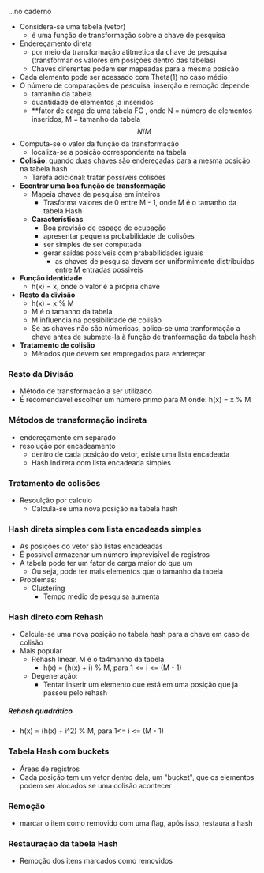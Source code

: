 ...no caderno

- Considera-se uma tabela (vetor)
	- é uma função de transformação sobre a chave de pesquisa
- Endereçamento direta
	- por meio da transformação atitmetica da chave de pesquisa (transformar os valores em posições dentro das tabelas)
	- Chaves diferentes podem ser mapeadas para a mesma posição
- Cada elemento pode ser acessado com Theta(1) no caso médio
- O número de comparações de pesquisa, inserção e remoção depende
	- tamanho da tabela
	- quantidade de elementos ja inseridos
	- **fator de carga de uma tabela FC , onde N = número de elementos inseridos, M = tamanho da tabela
$$
	N/M
$$
- Computa-se o valor da função da transformação
	- localiza-se a posição correspondente na tabela 
- **Colisão**: quando duas chaves são endereçadas para a mesma posição na tabela hash
	- Tarefa adicional: tratar possíveis colisões
- **Econtrar uma boa função de transformação** 
	- Mapeia chaves de pesquisa em inteiros
		- Trasforma valores de 0 entre M  - 1, onde M é o tamanho da tabela Hash
	- **Características** 
		- Boa previsão de espaço de ocupação
		- apresentar pequena probabilidade de colisões
		- ser simples de ser computada
		- gerar saídas possíveis com prababilidades iguais
			- as chaves de pesquisa devem ser uniformimente distribuidas entre M entradas possiveis
- **Função identidade** 
	- h(x) = x, onde o valor é a própria chave
- **Resto da divisão**
	- h(x) = x % M
	- M é o tamanho da tabela
	- M influencia na possibilidade de colisão
	- Se as chaves não são númericas, aplica-se uma tranformação a chave antes de submete-la à função de tranformação da tabela hash
- **Tratamento de colisão**
	- Métodos que devem ser empregados para endereçar 
### Resto da Divisão
- Método de transformação a ser utilizado
- É recomendavel escolher um número primo para M onde: h(x) = x % M
### Métodos de transformação indireta
- endereçamento em separado
- resolução por encadeamento
	- dentro de cada posição do vetor, existe uma lista encadeada
	- Hash indireta com lista encadeada simples
### Tratamento de colisões
- Resoulção por calculo
	- Calcula-se uma nova posição na tabela hash
### Hash direta simples com lista encadeada simples
- As posições do vetor são listas encadeadas
- É possível armazenar um número imprevisível de registros
- A tabela pode ter um fator de carga maior do que um
	- Ou seja, pode ter mais elementos que o tamanho da tabela
- Problemas:
	- Clustering
		- Tempo médio de pesquisa aumenta
### Hash direto com Rehash
- Calcula-se uma nova posição no tabela hash para a chave em caso de colisão
- Mais popular
	- Rehash linear, M é o ta4manho da tabela
		- h(x) = (h(x) + i) % M, para 1 <= i <= (M - 1)
	- Degeneração:
		- Tentar inserir um elemento que está em uma posição que ja passou pelo rehash
##### Rehash quadrático
- h(x) = (h(x) + i^2) % M, para 1<= i <= (M - 1)
### Tabela Hash com buckets
- Áreas de registros
- Cada posição tem um vetor dentro dela, um "bucket", que os elementos podem ser alocados se uma colisão acontecer
### Remoção
- marcar o item como removido com uma flag, após isso, restaura a hash
### Restauração da tabela Hash
- Remoção dos itens marcados como removidos